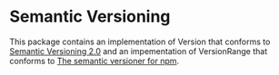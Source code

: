 # Semantic Versioning

This package contains an implementation of Version that conforms to
[Semantic Versioning 2.0](https://semver.org) and an impementation of
VersionRange that conforms to [The semantic versioner for npm](https://docs.npmjs.com/misc/semver).
